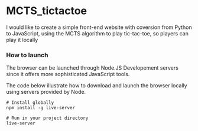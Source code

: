# MCTS_tictactoe
I would like to create a simple front-end website with coversion from Python to JavaScript, using the MCTS algorithm to play tic-tac-toe, so players can play it locally

### How to launch 
The browser can be launched through Node.JS Developement servers since it offers more sophisticated JavaScript tools.

The code below illustrate how to download and launch the browser locally using servers provided by Node.

```
# Install globally
npm install -g live-server

# Run in your project directory
live-server
```
